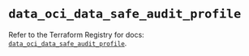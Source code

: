 # `data_oci_data_safe_audit_profile`

Refer to the Terraform Registry for docs: [`data_oci_data_safe_audit_profile`](https://registry.terraform.io/providers/oracle/oci/6.18.0/docs/data-sources/data_safe_audit_profile).
